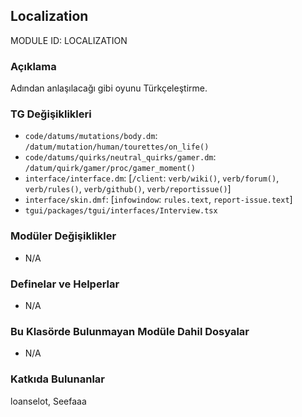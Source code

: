 ## Localization

MODULE ID: LOCALIZATION

### Açıklama

Adından anlaşılacağı gibi oyunu Türkçeleştirme.

### TG Değişiklikleri

- `code/datums/mutations/body.dm`: `/datum/mutation/human/tourettes/on_life()`
- `code/datums/quirks/neutral_quirks/gamer.dm`: `/datum/quirk/gamer/proc/gamer_moment()`
- `interface/interface.dm`: [`/client`: `verb/wiki()`, `verb/forum()`, `verb/rules()`, `verb/github()`, `verb/reportissue()`]
- `interface/skin.dmf`: [`infowindow`: `rules.text`, `report-issue.text`]
- `tgui/packages/tgui/interfaces/Interview.tsx`

### Modüler Değişiklikler

- N/A

### Definelar ve Helperlar

- N/A

### Bu Klasörde Bulunmayan Modüle Dahil Dosyalar

- N/A

### Katkıda Bulunanlar

loanselot, Seefaaa
